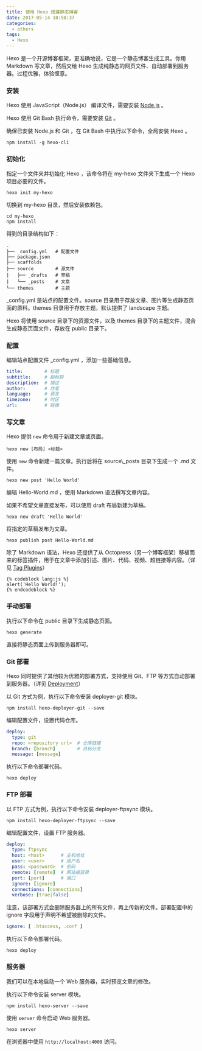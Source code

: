 ```yaml
---
title: 使用 Hexo 搭建静态博客
date: 2017-05-14 10:50:37
categories:
  - others
tags:
  - Hexo
---
```


Hexo 是一个开源博客框架，更准确地说，它是一个静态博客生成工具。你用 Markdown 写文章，然后交给 Hexo 生成纯静态的网页文件、自动部署到服务器。过程优雅，体验惬意。

<!-- more -->

### 安装

Hexo 使用 JavaScript（Node.js） 编译文件，需要安装 [Node.js](https://nodejs.org/) 。

Hexo 使用 Git Bash 执行命令，需要安装 [Git](https://git-scm.com/) 。

确保已安装 Node.js 和 Git ，在 Git Bash 中执行以下命令，全局安装 Hexo 。

```
npm install -g hexo-cli
```

### 初始化

指定一个文件夹并初始化 Hexo ，该命令将在 my-hexo 文件夹下生成一个 Hexo 项目必要的文件。

```
hexo init my-hexo
```

切换到 my-hexo 目录，然后安装依赖包。

```
cd my-hexo
npm install
```

得到的目录结构如下：

```
.
├── _config.yml   # 配置文件
├── package.json
├── scaffolds
├── source        # 源文件
|   ├── _drafts   # 草稿
|   └── _posts    # 文章
└── themes        # 主题
```
_config.yml 是站点的配置文件。source 目录用于存放文章、图片等生成静态页面的原料。themes 目录用于存放主题，默认提供了 landscape 主题。

Hexo 将使用 source 目录下的资源文件，以及 themes 目录下的主题文件，混合生成静态页面文件，存放在 public 目录下。

### 配置

编辑站点配置文件 _config.yml ，添加一些基础信息。

``` yaml
title:        # 标题
subtitle:     # 副标题
description:  # 描述
author:       # 作者
language:     # 语言
timezone:     # 时区
url:          # 链接
```

### 写文章

Hexo 提供 `new` 命令用于新建文章或页面。

```
hexo new [布局] <标题>
```

使用 `new` 命令新建一篇文章。执行后将在 source\\_posts 目录下生成一个 .md 文件。

```
hexo new post 'Hello World'
```

编辑 Hello-World.md ，使用 Markdown 语法撰写文章内容。

如果不希望文章直接发布，可以使用 draft 布局新建为草稿。

```
hexo new draft 'Hello World'
```
将指定的草稿发布为文章。

```
hexo publish post Hello-World.md
```

除了 Markdown 语法，Hexo 还提供了从 Octopress（另一个博客框架）移植而来的标签插件，用于在文章中添加引述、图片、代码、视频、超链接等内容。（详见 [Tag Plugins](https://hexo.io/docs/tag-plugins.html)）

```
{% codeblock lang:js %}
alert('Hello World!');
{% endcodeblock %}
```

### 手动部署

执行以下命令在 public 目录下生成静态页面。

```
hexo generate
```

直接将静态页面上传到服务器即可。

### Git 部署

Hexo 同时提供了其他较为优雅的部署方式，支持使用 Git、FTP 等方式自动部署到服务器。（详见 [Deployment](https://hexo.io/docs/deployment.html)）

以 Git 方式为例，执行以下命令安装 deployer-git 模块。

```
npm install hexo-deployer-git --save
```

编辑配置文件，设置代码仓库。

``` yaml
deploy:
  type: git
  repo: <repository url>  # 仓库链接
  branch: [branch]        # 目标分支
  message: [message]
```

执行以下命令部署代码。

```
hexo deploy
```

### FTP 部署

以 FTP 方式为例，执行以下命令安装 deployer-ftpsync 模块。

```
npm install hexo-deployer-ftpsync --save
```

编辑配置文件，设置 FTP 服务器。

``` yaml
deploy:
  type: ftpsync
  host: <host>      # 主机地址
  user: <user>      # 用户名
  pass: <password>  # 密码
  remote: [remote]  # 网站根目录
  port: [port]      # 端口
  ignore: [ignore]
  connections: [connections]
  verbose: [true|false]
```

注意，该部署方式会删除服务器上的所有文件，再上传新的文件。部署配置中的 ignore 字段用于声明不希望被删除的文件。

``` yaml
ignore: [ .htaccess, .conf ]
```

执行以下命令部署代码。

```
hexo deploy
```

### 服务器

我们可以在本地启动一个 Web 服务器，实时预览文章的修改。

执行以下命令安装 server 模块。

```
npm install hexo-server --save
```

使用 `server` 命令启动 Web 服务器。

```
hexo server
```

在浏览器中使用 `http://localhost:4000` 访问。